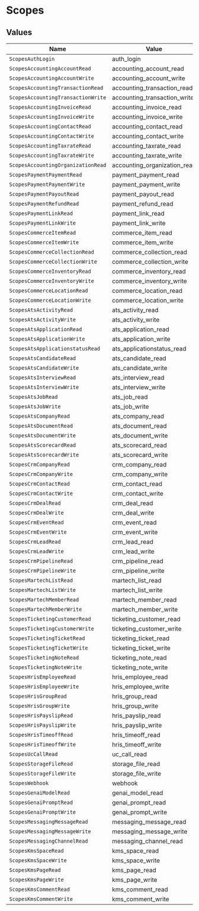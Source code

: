 # Scopes


## Values

| Name                               | Value                              |
| ---------------------------------- | ---------------------------------- |
| `ScopesAuthLogin`                  | auth_login                         |
| `ScopesAccountingAccountRead`      | accounting_account_read            |
| `ScopesAccountingAccountWrite`     | accounting_account_write           |
| `ScopesAccountingTransactionRead`  | accounting_transaction_read        |
| `ScopesAccountingTransactionWrite` | accounting_transaction_write       |
| `ScopesAccountingInvoiceRead`      | accounting_invoice_read            |
| `ScopesAccountingInvoiceWrite`     | accounting_invoice_write           |
| `ScopesAccountingContactRead`      | accounting_contact_read            |
| `ScopesAccountingContactWrite`     | accounting_contact_write           |
| `ScopesAccountingTaxrateRead`      | accounting_taxrate_read            |
| `ScopesAccountingTaxrateWrite`     | accounting_taxrate_write           |
| `ScopesAccountingOrganizationRead` | accounting_organization_read       |
| `ScopesPaymentPaymentRead`         | payment_payment_read               |
| `ScopesPaymentPaymentWrite`        | payment_payment_write              |
| `ScopesPaymentPayoutRead`          | payment_payout_read                |
| `ScopesPaymentRefundRead`          | payment_refund_read                |
| `ScopesPaymentLinkRead`            | payment_link_read                  |
| `ScopesPaymentLinkWrite`           | payment_link_write                 |
| `ScopesCommerceItemRead`           | commerce_item_read                 |
| `ScopesCommerceItemWrite`          | commerce_item_write                |
| `ScopesCommerceCollectionRead`     | commerce_collection_read           |
| `ScopesCommerceCollectionWrite`    | commerce_collection_write          |
| `ScopesCommerceInventoryRead`      | commerce_inventory_read            |
| `ScopesCommerceInventoryWrite`     | commerce_inventory_write           |
| `ScopesCommerceLocationRead`       | commerce_location_read             |
| `ScopesCommerceLocationWrite`      | commerce_location_write            |
| `ScopesAtsActivityRead`            | ats_activity_read                  |
| `ScopesAtsActivityWrite`           | ats_activity_write                 |
| `ScopesAtsApplicationRead`         | ats_application_read               |
| `ScopesAtsApplicationWrite`        | ats_application_write              |
| `ScopesAtsApplicationstatusRead`   | ats_applicationstatus_read         |
| `ScopesAtsCandidateRead`           | ats_candidate_read                 |
| `ScopesAtsCandidateWrite`          | ats_candidate_write                |
| `ScopesAtsInterviewRead`           | ats_interview_read                 |
| `ScopesAtsInterviewWrite`          | ats_interview_write                |
| `ScopesAtsJobRead`                 | ats_job_read                       |
| `ScopesAtsJobWrite`                | ats_job_write                      |
| `ScopesAtsCompanyRead`             | ats_company_read                   |
| `ScopesAtsDocumentRead`            | ats_document_read                  |
| `ScopesAtsDocumentWrite`           | ats_document_write                 |
| `ScopesAtsScorecardRead`           | ats_scorecard_read                 |
| `ScopesAtsScorecardWrite`          | ats_scorecard_write                |
| `ScopesCrmCompanyRead`             | crm_company_read                   |
| `ScopesCrmCompanyWrite`            | crm_company_write                  |
| `ScopesCrmContactRead`             | crm_contact_read                   |
| `ScopesCrmContactWrite`            | crm_contact_write                  |
| `ScopesCrmDealRead`                | crm_deal_read                      |
| `ScopesCrmDealWrite`               | crm_deal_write                     |
| `ScopesCrmEventRead`               | crm_event_read                     |
| `ScopesCrmEventWrite`              | crm_event_write                    |
| `ScopesCrmLeadRead`                | crm_lead_read                      |
| `ScopesCrmLeadWrite`               | crm_lead_write                     |
| `ScopesCrmPipelineRead`            | crm_pipeline_read                  |
| `ScopesCrmPipelineWrite`           | crm_pipeline_write                 |
| `ScopesMartechListRead`            | martech_list_read                  |
| `ScopesMartechListWrite`           | martech_list_write                 |
| `ScopesMartechMemberRead`          | martech_member_read                |
| `ScopesMartechMemberWrite`         | martech_member_write               |
| `ScopesTicketingCustomerRead`      | ticketing_customer_read            |
| `ScopesTicketingCustomerWrite`     | ticketing_customer_write           |
| `ScopesTicketingTicketRead`        | ticketing_ticket_read              |
| `ScopesTicketingTicketWrite`       | ticketing_ticket_write             |
| `ScopesTicketingNoteRead`          | ticketing_note_read                |
| `ScopesTicketingNoteWrite`         | ticketing_note_write               |
| `ScopesHrisEmployeeRead`           | hris_employee_read                 |
| `ScopesHrisEmployeeWrite`          | hris_employee_write                |
| `ScopesHrisGroupRead`              | hris_group_read                    |
| `ScopesHrisGroupWrite`             | hris_group_write                   |
| `ScopesHrisPayslipRead`            | hris_payslip_read                  |
| `ScopesHrisPayslipWrite`           | hris_payslip_write                 |
| `ScopesHrisTimeoffRead`            | hris_timeoff_read                  |
| `ScopesHrisTimeoffWrite`           | hris_timeoff_write                 |
| `ScopesUcCallRead`                 | uc_call_read                       |
| `ScopesStorageFileRead`            | storage_file_read                  |
| `ScopesStorageFileWrite`           | storage_file_write                 |
| `ScopesWebhook`                    | webhook                            |
| `ScopesGenaiModelRead`             | genai_model_read                   |
| `ScopesGenaiPromptRead`            | genai_prompt_read                  |
| `ScopesGenaiPromptWrite`           | genai_prompt_write                 |
| `ScopesMessagingMessageRead`       | messaging_message_read             |
| `ScopesMessagingMessageWrite`      | messaging_message_write            |
| `ScopesMessagingChannelRead`       | messaging_channel_read             |
| `ScopesKmsSpaceRead`               | kms_space_read                     |
| `ScopesKmsSpaceWrite`              | kms_space_write                    |
| `ScopesKmsPageRead`                | kms_page_read                      |
| `ScopesKmsPageWrite`               | kms_page_write                     |
| `ScopesKmsCommentRead`             | kms_comment_read                   |
| `ScopesKmsCommentWrite`            | kms_comment_write                  |